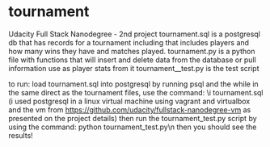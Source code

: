 # tournament
Udacity Full Stack Nanodegree - 2nd project
tournament.sql is a postgresql db that has records for a tournament including that includes players and how many wins they have and matches played.
tournament.py is a python file with functions that will insert and delete data from the database or pull information use as player stats from it
tournament__test.py is the test script

to run:
load tournament.sql into postgresql by running psql and the while in the same direct as the tournament files, use the command: \i tournament.sql
(i used postgresql in a linux virtual machine using vagrant and virtualbox and the vm from https://github.com/udacity/fullstack-nanodegree-vm as presented on the project details) 
then run the tournament_test.py script by using the command: python tournament_test.py\n
then you should see the results!

